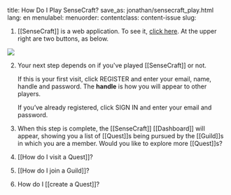 title: How Do I Play SenseCraft?
save_as: jonathan/sensecraft_play.html
lang: en
menulabel:
menuorder:
contentclass: content-issue
slug:

1. [[SenseCraft]] is a web application. To see it, [click here](https://demo.sensecraft.garden/). At the upper right are two buttons, as below.

![]({static}/images/signin.register.png)

2. Your next step depends on if you've played [[SenseCraft]] or not.

	If this is your first visit, click REGISTER and enter your email, name, handle and password. The **handle** is how you will appear to other players.
	
	If you’ve already registered, click SIGN IN and enter your email and password. 

3. When this step is complete, the [[SenseCraft]] [[Dashboard]] will appear, showing you a list of [[Quest]]s being pursued by the [[Guild]]s in which you are a member.  Would you like to explore more [[Quest]]s?

4. [[How do I visit a Quest]]?  

5. [[How do I join a Guild]]?  

6. How do I [[create a Quest]]?  